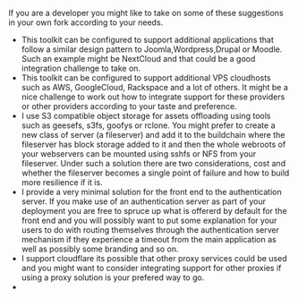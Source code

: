 If you are a developer you might like to take on some of these suggestions in your own fork according to your needs.   

- This toolkit can be configured to support additional applications that follow a similar design pattern to Joomla,Wordpress,Drupal or Moodle. Such an example might be NextCloud and that could be a good integration challenge to take on.
- This toolkit can be configured to support additional VPS cloudhosts such as AWS, GoogleCloud, Rackspace and a lot of others. It might be a nice challenge to work out how to integrate support for these providers or other providers according to your taste and preference.
- I use S3 compatible object storage for assets offloading using tools such as geesefs, s3fs, goofys or rclone. You might prefer to create a new class of server (a fileserver) and add it to the buildchain where the fileserver has block storage added to it and then the whole webroots of your webservers can be mounted using sshfs or NFS from your fileserver. Under such a solution there are two considerations, cost and whether the fileserver becomes a single point of failure and how to build more resilience if it is.
- I provide a very minimal solution for the front end to the authentication server. If you make use of an authentication server as part of your deployment you are free to spruce up what is offererd by default for the front end and you will possibly want to put some explanation for your users to do with routing themselves through the authentication server mechanism if they experience a timeout from the main application as well as possibly some branding and so on. 
- I support cloudflare its possible that other proxy services could be used and you might want to consider integrating support for other proxies if using a proxy solution is your prefered way to go.
-  
